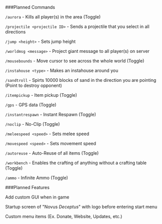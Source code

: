 
###Planned Commands

`/aurora` - Kills all player(s) in the area (Toggle)

`/projectile <projectile ID>` - Sends a projectile that you select in all directions

`/jump <height>` - Sets jump height

`/worldmsg <message>` - Project giant message to all player(s) on server

`/mousebounds` - Move cursor to see across the whole world (Toggle)

`/instahouse <type>` - Makes an instahouse around you

`/sandtroll` - Spirts 10000 blocks of sand in the direction you are pointing (Point to destroy opponent)

`/itempickup` - Item pickup (Toggle)

`/gps` - GPS data (Toggle)

`/instantrespawn` - Instant Respawn (Toggle)

`/noclip` - No-Clip (Toggle)

`/meleespeed <speed>` - Sets melee speed

`/movespeed <speed>` - Sets movement speed

`/autoreuse` - Auto-Reuse of all items (Toggle)

`/workbench` - Enables the crafting of anything without a crafting table (Toggle)

`/ammo` - Infinite Ammo (Toggle)

###Planned Features

Add custom GUI when in game

Startup screen of "Novus _Deceptus_" with logo before entering start menu

Custom menu items (Ex. Donate, Website, Updates, etc.)
